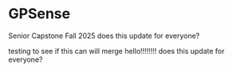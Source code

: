 # GPSense
Senior Capstone Fall 2025
does this update for everyone?

testing to see if this can will merge
hello!!!!!!!!
does this update for everyone?
